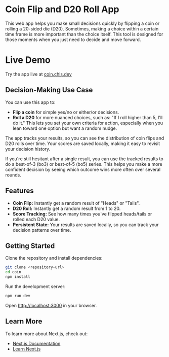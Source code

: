 


# Coin Flip and D20 Roll App

This web app helps you make small decisions quickly by flipping a coin or rolling a 20-sided die (D20). Sometimes, making a choice within a certain time frame is more important than the choice itself. This tool is designed for those moments when you just need to decide and move forward.


# Live Demo

Try the app live at [coin.chis.dev](https://coin.chis.dev)

## Decision-Making Use Case

You can use this app to:

- **Flip a coin** for simple yes/no or either/or decisions.
- **Roll a D20** for more nuanced choices, such as: "If I roll higher than 5, I'll do it." This lets you set your own criteria for action, especially when you lean toward one option but want a random nudge.


The app tracks your results, so you can see the distribution of coin flips and D20 rolls over time. Your scores are saved locally, making it easy to revisit your decision history.

If you're still hesitant after a single result, you can use the tracked results to do a best-of-3 (bo3) or best-of-5 (bo5) series. This helps you make a more confident decision by seeing which outcome wins more often over several rounds.


## Features

- **Coin Flip:** Instantly get a random result of "Heads" or "Tails".
- **D20 Roll:** Instantly get a random result from 1 to 20.
- **Score Tracking:** See how many times you've flipped heads/tails or rolled each D20 value.
- **Persistent State:** Your results are saved locally, so you can track your decision patterns over time.


## Getting Started

Clone the repository and install dependencies:

```bash
git clone <repository-url>
cd coin
npm install
```

Run the development server:

```bash
npm run dev
```

Open [http://localhost:3000](http://localhost:3000) in your browser.


## Learn More

To learn more about Next.js, check out:

- [Next.js Documentation](https://nextjs.org/docs)
- [Learn Next.js](https://nextjs.org/learn)